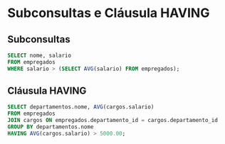 # Subconsultas e Cláusula HAVING

## Subconsultas

```sql
SELECT nome, salario
FROM empregados
WHERE salario > (SELECT AVG(salario) FROM empregados);
```

## Cláusula HAVING

```sql
SELECT departamentos.nome, AVG(cargos.salario)
FROM empregados
JOIN cargos ON empregados.departamento_id = cargos.departamento_id
GROUP BY departamentos.nome
HAVING AVG(cargos.salario) > 5000.00;
```

